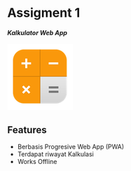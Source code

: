 # Assigment 1

#### _Kalkulator Web App_
![calc-logo](https://github.com/MhinHub/Calc-Hacktiv8/blob/main/icons/150x150-icon.png?raw=true) 

## Features
- Berbasis Progresive Web App (PWA)
- Terdapat riwayat Kalkulasi 
- Works Offline